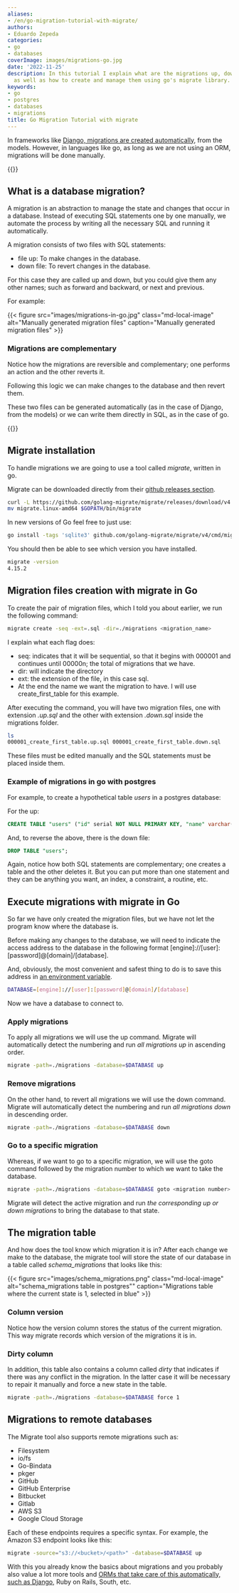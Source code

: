 ```yaml
---
aliases:
- /en/go-migration-tutorial-with-migrate/
authors:
- Eduardo Zepeda
categories:
- go
- databases
coverImage: images/migrations-go.jpg
date: '2022-11-25'
description: In this tutorial I explain what are the migrations up, down of a database,
  as well as how to create and manage them using go's migrate library.
keywords:
- go
- postgres
- databases
- migrations
title: Go Migration Tutorial with migrate
---
```


In frameworks like [Django, migrations are created automatically](/en/django/why-should-you-use-django-framework/), from the models. However, in languages like go, as long as we are not using an ORM, migrations will be done manually.

{{<box link="/en/pages/go-programming-language-tutorial/" image="https://res.cloudinary.com/dwrscezd2/image/upload/v1717959563/Go_gopher_favicon_uzxa20.svg" type="info" message="Hey! did you know that I wrote a completely Free Go programming language tutorial?, click here to read it it">}}

## What is a database migration?

A migration is an abstraction to manage the state and changes that occur in a database. Instead of executing SQL statements one by one manually, we automate the process by writing all the necessary SQL and running it automatically.

A migration consists of two files with SQL statements:

* file up: To make changes in the database.
* down file: To revert changes in the database.

For this case they are called up and down, but you could give them any other names; such as forward and backward, or next and previous.

For example:

{{< figure src="images/migrations-in-go.jpg" class="md-local-image" alt="Manually generated migration files" caption="Manually generated migration files" >}}

### Migrations are complementary

Notice how the migrations are reversible and complementary; one performs an action and the other reverts it.

Following this logic we can make changes to the database and then revert them.

These two files can be generated automatically (as in the case of Django, from the models) or we can write them directly in SQL, as in the case of go.

{{<ad>}}

## Migrate installation

To handle migrations we are going to use a tool called _migrate_, written in go.

Migrate can be downloaded directly from their [github releases section](https://github.com/golang-migrate/migrate/releases).

``` bash
curl -L https://github.com/golang-migrate/migrate/releases/download/v4.15.2/migrate.linux-amd64.tar.gz | tar xvz
mv migrate.linux-amd64 $GOPATH/bin/migrate
```

In new versions of Go feel free to just use:

``` bash
go install -tags 'sqlite3' github.com/golang-migrate/migrate/v4/cmd/migrate@latest
```

You should then be able to see which version you have installed.

``` bash
migrate -version
4.15.2
```

## Migration files creation with migrate in Go

To create the pair of migration files, which I told you about earlier, we run the following command:

``` bash
migrate create -seq -ext=.sql -dir=./migrations <migration_name>
```

I explain what each flag does:

* seq: indicates that it will be sequential, so that it begins with 000001 and continues until 00000n; the total of migrations that we have.
* dir: will indicate the directory
* ext: the extension of the file, in this case sql.
* At the end the name we want the migration to have. I will use create_first_table for this example.

After executing the command, you will have two migration files, one with extension _.up.sql_ and the other with extension _.down.sql_ inside the migrations folder.

``` bash
ls
000001_create_first_table.up.sql 000001_create_first_table.down.sql
```

These files must be edited manually and the SQL statements must be placed inside them.

### Example of migrations in go with postgres

For example, to create a hypothetical table _users_ in a postgres database:

For the up:

``` sql
CREATE TABLE "users" ("id" serial NOT NULL PRIMARY KEY, "name" varchar(50) NOT NULL);
```

And, to reverse the above, there is the down file:

``` sql
DROP TABLE "users";
```

Again, notice how both SQL statements are complementary; one creates a table and the other deletes it. But you can put more than one statement and they can be anything you want, an index, a constraint, a routine, etc.

## Execute migrations with migrate in Go

So far we have only created the migration files, but we have not let the program know where the database is.

Before making any changes to the database, we will need to indicate the access address to the database in the following format [engine]://[user]:[password]@[domain]/[database].

And, obviously, the most convenient and safest thing to do is to save this address in [an environment variable](/en/linux/linux-basic-commands-passwd-du-useradd-usermod-fdisk-lscpu-apt-which/).

``` bash
DATABASE=[engine]://[user]:[password]@[domain]/[database]
```

Now we have a database to connect to.

### Apply migrations

To apply all migrations we will use the up command. Migrate will automatically detect the numbering and run _all migrations up_ in ascending order.

``` bash
migrate -path=./migrations -database=$DATABASE up
```

### Remove migrations

On the other hand, to revert all migrations we will use the down command. Migrate will automatically detect the numbering and run _all migrations down_ in descending order.

``` bash
migrate -path=./migrations -database=$DATABASE down
```

### Go to a specific migration

Whereas, if we want to go to a specific migration, we will use the goto command followed by the migration number to which we want to take the database.

``` bash
migrate -path=./migrations -database=$DATABASE goto <migration number>
```

Migrate will detect the active migration and run _the corresponding up or down migrations_ to bring the database to that state.

## The migration table

And how does the tool know which migration it is in? After each change we make to the database, the migrate tool will store the state of our database in a table called _schema_migrations_ that looks like this:

{{< figure src="images/schema_migrations.png" class="md-local-image" alt="schema_migrations table in postgres\"" caption="Migrations table where the current state is 1, selected in blue" >}}

### Column version

Notice how the version column stores the status of the current migration. This way migrate records which version of the migrations it is in.

### Dirty column

In addition, this table also contains a column called _dirty_ that indicates if there was any conflict in the migration. In the latter case it will be necessary to repair it manually and force a new state in the table.

``` bash
migrate -path=./migrations -database=$DATABASE force 1
```

## Migrations to remote databases

The Migrate tool also supports remote migrations such as:

* Filesystem
* io/fs
* Go-Bindata
* pkger
* GitHub
* GitHub Enterprise
* Bitbucket
* Gitlab
* AWS S3
* Google Cloud Storage

Each of these endpoints requires a specific syntax. For example, the Amazon S3 endpoint looks like this:

``` bash
migrate -source="s3://<bucket>/<path>" -database=$DATABASE up
```

With this you already know the basics about migrations and you probably also value a lot more tools and [ORMs that take care of this automatically, such as Django](/en/django/why-should-you-use-django-framework/), Ruby on Rails, South, etc.